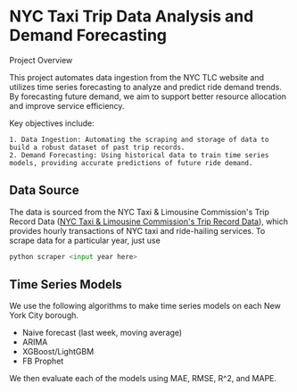 # NYC Taxi Trip Data Analysis and Demand Forecasting

Project Overview

This project automates data ingestion from the NYC TLC website and utilizes time series forecasting to analyze and predict ride demand trends. By forecasting future demand, we aim to support better resource allocation and improve service efficiency.

Key objectives include:

    1. Data Ingestion: Automating the scraping and storage of data to build a robust dataset of past trip records.
    2. Demand Forecasting: Using historical data to train time series models, providing accurate predictions of future ride demand.

## Data Source

The data is sourced from the NYC Taxi & Limousine Commission's Trip Record Data ([NYC Taxi & Limousine Commission's Trip Record Data](https://www.nyc.gov/site/tlc/about/tlc-trip-record-data.page)), which provides hourly transactions of NYC taxi and ride-hailing services. To scrape data for a particular year, just use
```python
python scraper <input year here>
```


## Time Series Models

We use the following algorithms to make time series models on each New York City borough. 
* Naive forecast (last week, moving average)
* ARIMA
* XGBoost/LightGBM
* FB Prophet

We then evaluate each of the models using MAE, RMSE, R^2, and MAPE.